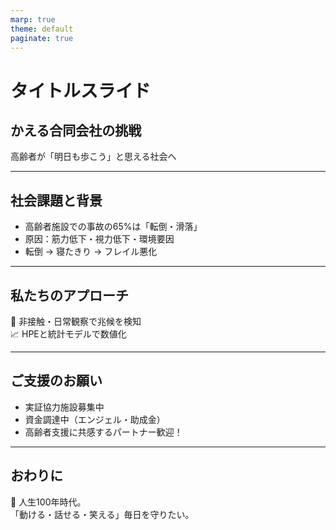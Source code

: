 ```yaml
---
marp: true
theme: default
paginate: true
---
```


# タイトルスライド

## かえる合同会社の挑戦  
高齢者が「明日も歩こう」と思える社会へ

---

## 社会課題と背景

- 高齢者施設での事故の65%は「転倒・滑落」
- 原因：筋力低下・視力低下・環境要因
- 転倒 → 寝たきり → フレイル悪化

---

## 私たちのアプローチ

🧠 非接触・日常観察で兆候を検知  
📈 HPEと統計モデルで数値化

---

## ご支援のお願い

- 実証協力施設募集中
- 資金調達中（エンジェル・助成金）
- 高齢者支援に共感するパートナー歓迎！

---

## おわりに

🐸 人生100年時代。  
「動ける・話せる・笑える」毎日を守りたい。
